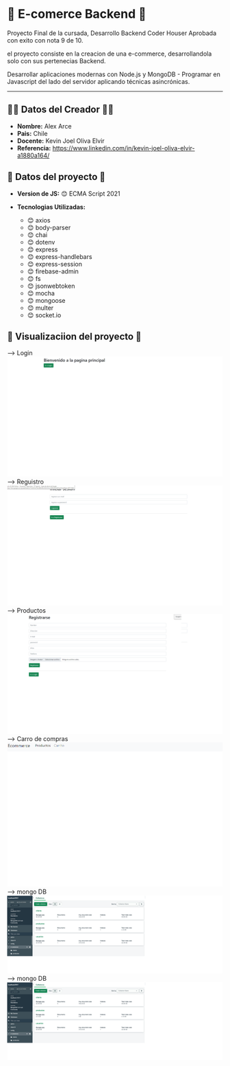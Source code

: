 # 🏪 E-comerce Backend 🏪


Proyecto Final de la cursada, Desarrollo Backend Coder Houser Aprobada con exito con nota 9 de 10.

el proyecto consiste en la creacion de una e-commerce, desarrollandola solo con sus pertenecias Backend.

Desarrollar aplicaciones modernas con Node.js y MongoDB - Programar en Javascript del lado del servidor aplicando técnicas asincrónicas.

---
## 👨‍💻 Datos del Creador 👨‍💻

* **Nombre:** Alex Arce
* **Pais:** Chile
* **Docente:** Kevin Joel Oliva Elvir
* **Referencia:** https://www.linkedin.com/in/kevin-joel-oliva-elvir-a1880a164/


## 📁 Datos del proyecto 📁

* **Version de JS:** 😊 ECMA Script 2021

* **Tecnologias Utilizadas:**

  * 😊 axios
  * 😊 body-parser
  * 😊 chai
  * 😊 dotenv
  * 😊 express
  * 😊 express-handlebars
  * 😊 express-session
  * 😊 firebase-admin
  * 😊 fs
  * 😊 jsonwebtoken
  * 😊 mocha
  * 😊 mongoose
  * 😊 multer
  * 😊 socket.io


## 📁 Visualizaciion del proyecto 📁

--> Login
<img src="./public/img_readme/node1.png" alt="My cool logo"/>
--> Reguistro
<img src="./public/img_readme/node2.png" alt="My cool logo"/>
--> Productos
<img src="./public/img_readme/node3.png" alt="My cool logo"/>
--> Carro de compras
<img src="./public/img_readme/node4.png" alt="My cool logo"/>
--> mongo DB
<img src="./public/img_readme/mongo1.png" alt="My cool logo"/>
--> mongo DB
<img src="./public/img_readme/mongo2.png" alt="My cool logo"/>



